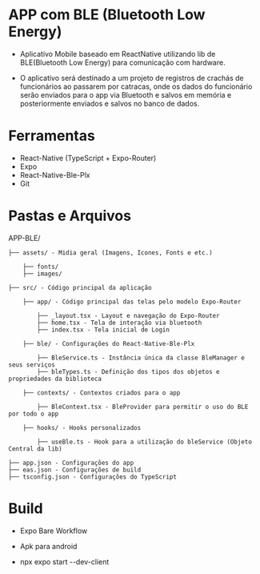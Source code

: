 # APP com BLE (Bluetooth Low Energy)

-   Aplicativo Mobile baseado em ReactNative utilizando lib de BLE(Bluetooth Low Energy) para
    comunicação com hardware.

-   O aplicativo será destinado a um projeto de registros de crachás de funcionários ao passarem
    por catracas, onde os dados do funcionário serão enviados para o app via Bluetooth e salvos em 
    memória e posteriormente enviados e salvos no banco de dados.

# Ferramentas

-   React-Native (TypeScript + Expo-Router)
-   Expo
-   React-Native-Ble-Plx
-   Git

# Pastas e Arquivos

APP-BLE/

    ├── assets/ - Midia geral (Imagens, Icones, Fonts e etc.)

        ├── fonts/
        ├── images/

    ├── src/ - Código principal da aplicação
        
        ├── app/ - Código principal das telas pelo modelo Expo-Router

            ├── _layout.tsx - Layout e navegação do Expo-Router
            ├── home.tsx - Tela de interação via bluetooth
            ├── index.tsx - Tela inicial de Login

        ├── ble/ - Configurações do React-Native-Ble-Plx

            ├── BleService.ts - Instância única da classe BleManager e seus serviços
            ├── bleTypes.ts - Definição dos tipos dos objetos e propriedades da biblioteca

        ├── contexts/ - Contextos criados para o app

            ├── BleContext.tsx - BleProvider para permitir o uso do BLE por todo o app

        ├── hooks/ - Hooks personalizados

            ├── useBle.ts - Hook para a utilização do bleService (Objeto Central da lib)
    
    ├── app.json - Configurações do app
    ├── eas.json - Configurações de build
    ├── tsconfig.json - Configurações do TypeScript

# Build

-   Expo Bare Workflow
-   Apk para android

-   npx expo start --dev-client
